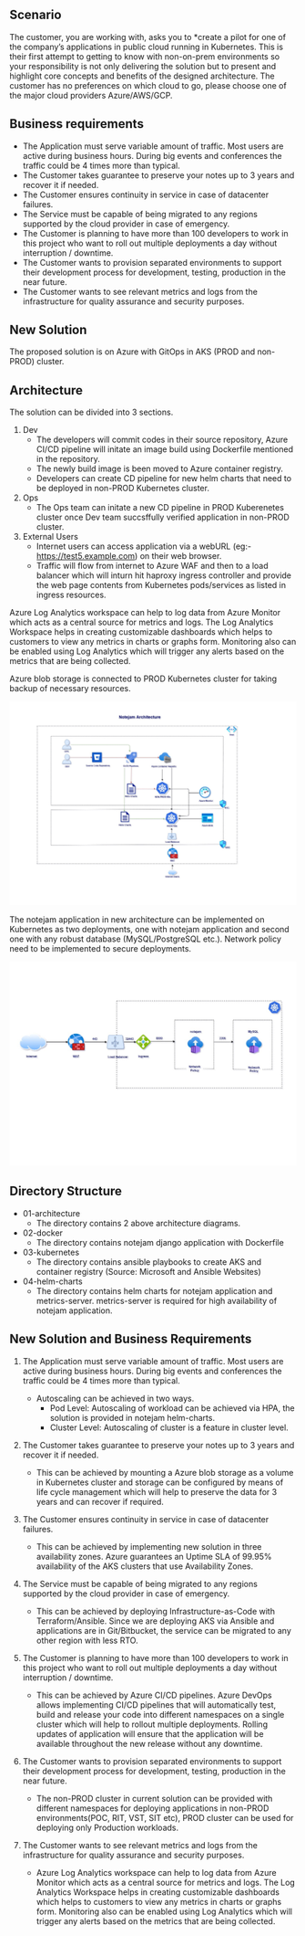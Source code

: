 
## Scenario

The customer, you are working with, asks you to *create a pilot for one of the company’s applications in public cloud
running in Kubernetes. This is their first attempt to getting to know with non-on-prem environments so your
responsibility is not only delivering the solution but to present and highlight core concepts and benefits of the
designed architecture. The customer has no preferences on which cloud to go, please choose one of the major cloud
providers Azure/AWS/GCP.

## Business requirements

- The Application must serve variable amount of traffic. Most users are active during business hours. During big events and conferences the traffic could be 4 times more than typical.
- The Customer takes guarantee to preserve your notes up to 3 years and recover it if needed.
- The Customer ensures continuity in service in case of datacenter failures.
- The Service must be capable of being migrated to any regions supported by the cloud provider in case of emergency.
- The Customer is planning to have more than 100 developers to work in this project who want to roll out multiple deployments a day without interruption / downtime.
- The Customer wants to provision separated environments to support their development process for development, testing, production in the near future.
- The Customer wants to see relevant metrics and logs from the infrastructure for quality assurance and security purposes.

## New Solution

The proposed solution is on Azure with GitOps in AKS (PROD and non-PROD) cluster.

## Architecture

The solution can be divided into 3 sections.
1. Dev
   - The developers will commit codes in their source repository, Azure CI/CD pipeline will initate an image build using Dockerfile mentioned in the repository. 
   - The newly build image is been moved to Azure container registry.
   - Developers can create CD pipeline for new helm charts that need to be deployed in non-PROD Kubernetes cluster.
2. Ops
   - The Ops team can initate a new CD pipeline in PROD Kuberenetes cluster once Dev team succsffully verified application in non-PROD cluster.
3. External Users
   - Internet users can access application via a webURL (eg:- https://test5.example.com) on their web browser.
   - Traffic will flow from internet to Azure WAF and then to a load balancer which will inturn hit haproxy ingress controller and provide the web page contents from Kubernetes pods/services as listed in ingress resources.

Azure Log Analytics workspace can help to log data from Azure Monitor which acts as a central source for metrics and logs. The Log Analytics Workspace helps in creating customizable dashboards which helps to customers to view any metrics in charts or graphs form. Monitoring also can be enabled using Log Analytics which will trigger any alerts based on the metrics that are being collected.

Azure blob storage is connected to PROD Kubernetes cluster for taking backup of necessary resources.
          
![Notejan_Architecture-01.jpg](01-architecture/Notejan_Architecture-01.jpg)


The notejam application in new architecture can be implemented on Kubernetes as two deployments, one with notejam application and second one with any robust database (MySQL/PostgreSQL etc.). Network policy need to be implemented to secure deployments. 


![Notejan_Architecture-02.jpg](01-architecture/Notejan_Architecture-02.jpg)
## Directory Structure
   - 01-architecture
     - The directory contains 2 above architecture diagrams.
   - 02-docker
     - The directory contains notejam django application with Dockerfile
   - 03-kubernetes
     - The directory contains ansible playbooks to create AKS and container registry (Source: Microsoft and Ansible Websites)
   - 04-helm-charts
     - The directory contains helm charts for notejam application and metrics-server. metrics-server is required for high availability of notejam application.
     
## New Solution and Business Requirements
1. The Application must serve variable amount of traffic. Most users are active during business hours. During big events and conferences the traffic could be 4 times more than typical.
    - Autoscaling can be achieved in two ways.
      - Pod Level:
        Autoscaling of workload can be achieved via HPA, the solution is provided in notejam helm-charts.
      - Cluster Level:
        Autoscaling of cluster is a feature in cluster level.
2. The Customer takes guarantee to preserve your notes up to 3 years and recover it if needed.
    - This can be achieved by mounting a Azure blob storage as a volume in Kubernetes cluster and storage can be configured by means of life cycle management which will help to preserve the data for 3 years and can recover if required.
3. The Customer ensures continuity in service in case of datacenter failures.
    - This can be achieved by implementing new solution in three availability zones. Azure guarantees an Uptime SLA of 99.95% availability of the AKS clusters that use Availability Zones.
4. The Service must be capable of being migrated to any regions supported by the cloud provider in case of emergency.
    - This can be achieved by deploying Infrastructure-as-Code with Terraform/Ansible. Since we are deploying AKS via Ansible and applications are in Git/Bitbucket, the service can be migrated to any other region with less RTO.
5. The Customer is planning to have more than 100 developers to work in this project who want to roll out multiple deployments a day without interruption / downtime.
    - This can be achieved by Azure CI/CD pipelines. Azure DevOps allows implementing CI/CD pipelines that will automatically test, build and release your code into different namespaces on a single cluster which will help to rollout multiple deployments. Rolling updates of application will ensure that the application will be available throughout the new release without any downtime. 
 
6. The Customer wants to provision separated environments to support their development process for development, testing, production in the near future.
    - The non-PROD cluster in current solution can be provided with different namespaces for deploying applications in non-PROD environments(POC, RIT, VST, SIT etc), PROD cluster can be used for deploying only Production workloads.
7. The Customer wants to see relevant metrics and logs from the infrastructure for quality assurance and security purposes.
    - Azure Log Analytics workspace can help to log data from Azure Monitor which acts as a central source for metrics and logs. The Log Analytics Workspace helps in creating customizable dashboards which helps to customers to view any metrics in charts or graphs form. Monitoring also can be enabled using Log Analytics which will trigger any alerts based on the metrics that are being collected.


